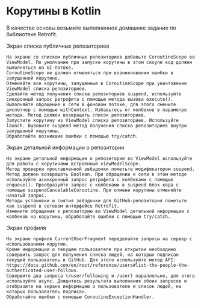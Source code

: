 # Корутины в Kotlin

В качестве основы возьмите выполненное домашнее задание по библиотеке Retrofit.

Экран списка публичных репозиториев

    На экране со списком публичных репозиториев добавьте CoroutineScope во ViewModel. По умолчанию при запуске корутины в этом скоупе код должен выполняться на UI-потоке.
    CoroutineScope не должен отменяться при возникновении ошибки в запущенной корутине.
    Отменяйте все корутины, запущенные в CoroutineScope при уничтожении ViewModel списка репозиториев.
    Сделайте метод получения списка репозиториев suspend, используйте синхронный запрос ретрофита с помощью метода вызова execute(). Выполняйте обращение к сети в фоновом потоке, для этого смените диспетчер с помощью withContext. Избавьтесь от колбеков в параметре метода. Метод должен возвращать список репозиториев.
    Запустите корутину из ViewModel списка репозиториев. Используйте launch. Вызовите suspend метод получения списка репозиториев внутри запущенной корутины.
    Обработайте возникшие ошибки с помощью try/catch.


Экран детальной информации о репозитории

    На экране детальной информации о репозитории во ViewModel используйте для работы с корутинами встроенный viewModelScope.
    Метод проверки проставленной звёздочки пометьте модификатором suspend. Метод должен возвращать Boolean. При обращении к сети в этом методе используйте асинхронный запрос ретрофита с колбеками с помощью enqueue(). Преобразуйте запрос с колбеками в suspend блок кода с помощью suspendCancelableCoroutine. При отмене корутины отменяйте начатый запрос.
    Методы установки и снятия звёздочки для GitHub-репозитория пометьте как suspend в сетевом интерфейсе Retrofit.
    Измените обращения к репозиторию во ViewModel детальной информации с колбеков на корутины, обработайте ошибки с помощью try/catch.


Экран профиля

    На экране профиля CurrentUserFragment переделайте запросы на сервер с использованием корутин.
    Кроме информации о текущем пользователе при открытии необходимо совершить запрос для получения списка людей, на которых подписан текущий пользователь в GitHub. Для этого используйте метод API: https://docs.github.com/en/rest/reference/users#list-the-people-the-authenticated-user-follows.
    Совершите два запроса (/user/following и /user) параллельно, для этого используйте async. Дождитесь результата выполнения обоих запросов и отобразите на экране информацию о пользователе и список людей, на которых пользователь подписан.
    Обработайте ошибки с помощью CoroutineExceptionHandler.